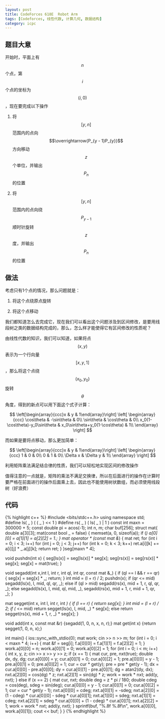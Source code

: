 ```yaml
---
layout: post
title: CodeForces 618E  Robot Arm
tags: [Codeforces, 线性代数, 计算几何, 数据结构]
category: icpc
---
```


题目大意
--------

开始时，平面上有$$n$$个点，第$$i$$个点的坐标为$$(i, 0)$$，现在要完成以下操作

1. 将$$[y, n]$$范围内的点向$$\overrightarrow{P_{y - 1}P_{y}}$$方向移动$$z$$个单位，并输出$$P_n$$的位置

2. 将$$[y, n]$$范围内的点向绕$$P_{y - 1}$$顺时针旋转$$z$$度，并输出$$P_n$$的位置

做法
----

考虑只有1个点的情况，那么问题就是：

1. 将这个点绕原点旋转

2. 将这个点移动

我们都知道怎么去完成它，现在我们可以看出这个问题涉及到区间修改，是要用线段树之类的数据结构完成的，那么，怎么样才能使得它有区间修改的性质呢？

由线性代数的知识，我们可以知道，如果将点$$(x, y)$$表示为一个行向量$$[x, y, 1]$$，那么将这个点绕$$(x_0, y_0)$$旋转$$\theta$$角度，得到的新点可以用下面这个式子计算：

$$
\left[\begin{array}{ccc}x & y & 1\end{array}\right]
\left[
  \begin{array}{ccc}
    \cos\theta & -\sin\theta & 0\\
    \sin\theta & \cos\theta & 0\\
    x_0(1-\cos\theta)-y_0\sin\theta & x_0\sin\theta+y_0(1-\cos\theta) & 1\\
  \end{array}
\right]
$$

而如果是要将点移动，那么更加简单：

$$
\left[\begin{array}{ccc}x & y & 1\end{array}\right]
\left[
  \begin{array}{ccc}
    1 & 0 & 0\\
    0 & 1 & 0\\
    \Delta x & \Delta y & 1\\
  \end{array}
\right]
$$


利用矩阵乘法满足结合律的性质，我们可以轻松地实现区间的修改操作

值得注意的一点就是，矩阵的乘法不满足交换律，所以在后面进行的操作在计算时要严格在前面进行的操作后面乘上去，因此也不能使用树状数组，而必须使用线段树（好浪费）

代码
----

{% highlight c++ %}
#include <bits/stdc++.h>
using namespace std;
#define ls( _ ) ( ( _ ) << 1 )
#define rs( _ ) ( ls( _ ) | 1 )
const int maxn = 300000 + 5;
const double pi = acos(-1);
int n, m;
char buf[256];
struct mat{
    double a[3][3];
    mat(const bool _ = false) {
        memset(a, 0, sizeof(a));
        if (_) a[0][0] = a[1][1] = a[2][2] = 1.;
    }
    mat operator * (const mat &_) {
        mat ret;
        for (int i = 0; i < 3; i++)
            for (int j = 0; j < 3; j++)
                for (int k = 0; k < 3; k++)
                    ret.a[i][k] += a[i][j] * _.a[j][k];
        return ret;
    }
}seg[maxn * 4];

void pushdn(int x) {
    seg[ls(x)] = seg[ls(x)] * seg[x];
    seg[rs(x)] = seg[rs(x)] * seg[x];
    seg[x] = mat(true);
}

void segadd(int x,int l, int r, int ql, int qr, const mat &_) {
    if (ql == l && r == qr) {
        seg[x] = seg[x] * _;
        return;
    }
    int mid = (l + r) / 2;
    pushdn(x);
    if (qr <= mid) segadd(ls(x), l, mid, ql, qr, _);
    else if (ql > mid) segadd(rs(x), mid + 1, r, ql, qr, _);
    else segadd(ls(x), l, mid, ql, mid, _),
        segadd(rs(x), mid + 1, r, mid + 1, qr, _);
}

mat segget(int x, int l, int r, int _) {
    if (l == r) {
        return seg[x];
    }
    int mid = (l + r) / 2;
    if (_ <= mid) return segget(ls(x), l, mid, _) * seg[x];
    else return segget(rs(x), mid + 1, r, _) * seg[x];
}

void add(int x, const mat &r) {segadd(1, 0, n, x, n, r);}
mat get(int x) {return segget(1, 0, n, x);}

int main() {
    ios::sync_with_stdio(0);
    mat work;
    cin >> n >> m;
    for (int i = 0; i < maxn * 4; i++) {
        mat &f = seg[i];
        f.a[0][0] = f.a[1][1] = f.a[2][2] = 1;
    }
    work.a[0][0] = n;
    work.a[0][1] = 0;
    work.a[0][2] = 1;
    for (int i = 0; i < m; i++) {
        int x, y, z;
        cin >> x >> y >> z;
        if (x == 1) {
            mat cur, pre, nxt(true);
            double dx, dy, dg;
            cur.a[0][0] = y;
            cur.a[0][1] = 0;
            cur.a[0][2] = 1;
            pre.a[0][0] = y - 1;
            pre.a[0][1] = 0;
            pre.a[0][2] = 1;
            cur = cur * get(y);
            pre = pre * get(y - 1);
            dx = cur.a[0][0] - pre.a[0][0];
            dy = cur.a[0][1] - pre.a[0][1];
            dg = atan2(dy, dx);
            nxt.a[2][0] = cos(dg) * z;
            nxt.a[2][1] = sin(dg) * z;
            work = work * nxt;
            add(y, nxt);
        }
        else if (x == 2) {
            mat cur, nxt;
            double deg = z * pi / 180;
            double cdeg = cos(deg), sdeg = sin(deg);
            cur.a[0][0] = y - 1;
            cur.a[0][1] = 0;
            cur.a[0][2] = 1;
            cur = cur * get(y - 1);
            nxt.a[0][0] = cdeg;
            nxt.a[0][1] = -sdeg;
            nxt.a[2][0] = (1 - cdeg) * cur.a[0][0] - sdeg * cur.a[0][1];
            nxt.a[1][0] = sdeg;
            nxt.a[1][1] = cdeg;
            nxt.a[2][1] = sdeg * cur.a[0][0] + (1 - cdeg) * cur.a[0][1];
            nxt.a[2][2] = 1;
            work = work * nxt;
            add(y, nxt);
        }
        sprintf(buf, "%.8f %.8f\n", work.a[0][0], work.a[0][1]);
        cout << buf;
    }
}
{% endhighlight %}